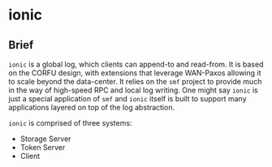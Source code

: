 # ionic

## Brief

`ionic` is a global log, which clients can append-to and read-from.
It is based on the CORFU design, with extensions that leverage WAN-Paxos 
allowing it to scale beyond the data-center. It relies on the `smf` project 
to provide much in the way of high-speed RPC and local log writing. 
One might say `ionic` is just a special application of `smf` and `ionic` itself 
is built to support many applications layered on top of the log abstraction.

`ionic` is comprised of three systems:

* Storage Server
* Token Server
* Client


